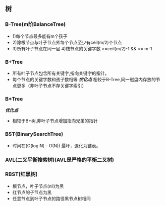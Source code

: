 ## 树

### B-Tree(m阶BalanceTree)
* 1)每个节点最多能有m个孩子
* 2)除根节点与叶子节点外每个节点至少有ceil(m/2)个节点 
* 3)所有叶子节点在同一层
4)枝节点的关键字数 >=ceil(m/2)-1 && <= m-1
### B+Tree
* 所有叶子节点包含所有关键字,指向关键字的指针。
* 每个节点的关键字数和孩子数相等
***优化点***
相较于B-Tree,同一磁盘内存放的节点更多（非叶子节点不存关键字索引）

### B*Tree

***优化点***
* 相较于B+树,非叶子节点增加指向兄弟的指针

### BST(BinarySearchTree)
* 时间在(O(log N) - O(N)) 最坏，退化为链表。

### AVL(二叉平衡搜索树)(AVL是严格的平衡二叉树)


### RBST(红黑树)
* 根节点，叶子节点(nil)为黑
* 红节点的子节点为黑
* 任意节点到叶子节点的路径黑节点树相同

